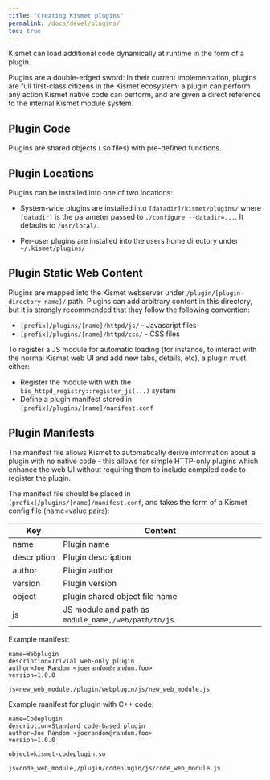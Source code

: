 ```yaml
---
title: "Creating Kismet plugins"
permalink: /docs/devel/plugins/
toc: true
---
```

Kismet can load additional code dynamically at runtime in the form of a plugin.

Plugins are a double-edged sword: In their current implementation, plugins are full first-class citizens in the Kismet ecosystem;  a plugin can perform any action Kismet native code can perform, and are given a direct reference to the internal Kismet module system.

## Plugin Code

Plugins are shared objects (.so files) with pre-defined functions.


## Plugin Locations

Plugins can be installed into one of two locations:

* System-wide plugins are installed into `[datadir]/kismet/plugins/` where `[datadir]` is the parameter passed to `./configure --datadir=...`.  It defaults to `/usr/local/`.

* Per-user plugins are installed into the users home directory under `~/.kismet/plugins/`


## Plugin Static Web Content

Plugins are mapped into the Kismet webserver under `/plugin/[plugin-directory-name]/` path.  Plugins can add arbitrary content in this directory, but it is strongly recommended that they follow the following convention:

* `[prefix]/plugins/[name]/httpd/js/` - Javascript files
* `[prefix]/plugins/[name]/httpd/css/` - CSS files

To register a JS module for automatic loading (for instance, to interact with the normal Kismet web UI and add new tabs, details, etc), a plugin must either:

* Register the module with with the `kis_httpd_registry::register_js(...)` system
* Define a plugin manifest stored in `[prefix]/plugins/[name]/manifest.conf`

## Plugin Manifests

The manifest file allows Kismet to automatically derive information about a plugin with no native code - this allows for simple HTTP-only plugins which enhance the web UI without requiring them to include compiled code to register the plugin.

The manifest file should be placed in `[prefix]/plugins/[name]/manifest.conf`, and takes the form of a Kismet config file (name=value pairs):

| Key | Content |
| ---- | ------- |
| name | Plugin name |
| description | Plugin description |
| author | Plugin author |
| version | Plugin version |
| object | plugin shared object file name |
| js | JS module and path as `module_name,/web/path/to/js`.|

Example manifest:
```
name=Webplugin
description=Trivial web-only plugin
author=Joe Random <joerandom@random.foo>
version=1.0.0

js=new_web_module,/plugin/webplugin/js/new_web_module.js
```

Example manifest for plugin with C++ code:
```
name=Codeplugin
description=Standard code-based plugin
author=Joe Random <joerandom@random.foo>
version=1.0.0

object=kismet-codeplugin.so

js=code_web_module,/plugin/codeplugin/js/code_web_module.js
```

